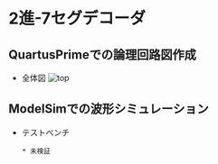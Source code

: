 # 2進-7セグデコーダ

## QuartusPrimeでの論理回路図作成
* 全体図
    ![top](../pic_DeTo7Seg/ "top")

## ModelSimでの波形シミュレーション
* テストベンチ


    ```
    * 未検証
